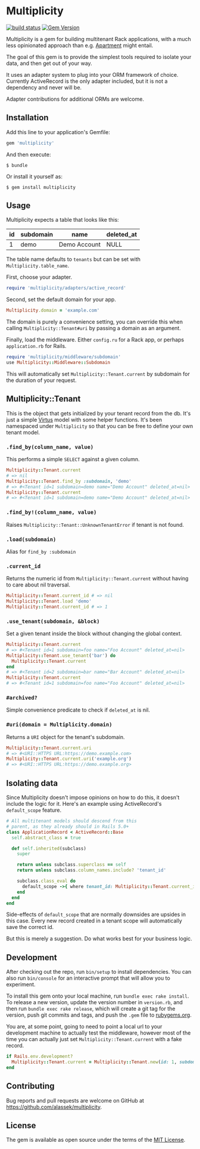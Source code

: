 # Multiplicity

[![build status](https://travis-ci.org/alassek/multiplicity.svg?branch=master)](https://travis-ci.org/alassek/multiplicity)
[![Gem Version](https://badge.fury.io/rb/multiplicity.svg)](https://rubygems.org/gems/multiplicity)

Multiplicity is a gem for building multitenant Rack applications, with a much less opinionated approach than e.g. [Apartment](https://github.com/influitive/apartment) might entail.

The goal of this gem is to provide the simplest tools required to isolate your data, and then get out of your way.

It uses an adapter system to plug into your ORM framework of choice. Currently ActiveRecord is the only adapter included, but it is not a dependency and never will be.

Adapter contributions for additional ORMs are welcome.

## Installation

Add this line to your application's Gemfile:

```ruby
gem 'multiplicity'
```

And then execute:

    $ bundle

Or install it yourself as:

    $ gem install multiplicity

## Usage

Multiplicity expects a table that looks like this:

| id | subdomain | name         | deleted_at |
|----|-----------|--------------|------------|
| 1  | demo      | Demo Account | NULL       |

The table name defaults to `tenants` but can be set with `Multiplicity.table_name`.

First, choose your adapter.

```ruby
require 'multiplicity/adapters/active_record'
```

Second, set the default domain for your app.

```ruby
Multiplicity.domain = 'example.com'
```

The domain is purely a convenience setting, you can override this when calling `Multiplicity::Tenant#uri` by passing a domain as an argument.

Finally, load the middleware. Either `config.ru` for a Rack app, or perhaps `application.rb` for Rails.

```ruby
require 'multiplicity/middleware/subdomain'
use Multiplicity::Middleware::Subdomain
```

This will automatically set `Multiplicity::Tenant.current` by subdomain for the duration of your request.

## Multiplicity::Tenant

This is the object that gets initialized by your tenant record from the db. It's just a simple [Virtus](https://github.com/solnic/virtus) model with some helper functions. It's been namespaced under `Multiplicity` so that you can be free to define your own tenant model.

### `.find_by(column_name, value)`

This performs a simple `SELECT` against a given column.

```ruby
Multiplicity::Tenant.current
# => nil
Multiplicity::Tenant.find_by :subdomain, 'demo'
# => #<Tenant id=1 subdomain=demo name="Demo Account" deleted_at=nil>
Multiplicity::Tenant.current
# => #<Tenant id=1 subdomain=demo name="Demo Account" deleted_at=nil>
```

### `.find_by!(column_name, value)`

Raises `Multiplicity::Tenant::UnknownTenantError` if tenant is not found.

### `.load(subdomain)`

Alias for `find_by :subdomain`

### `.current_id`

Returns the numeric id from `Multiplicity::Tenant.current` without having to care about nil traversal.

```ruby
Multiplicity::Tenant.current_id # => nil
Multiplicity::Tenant.load 'demo'
Multiplicity::Tenant.current_id # => 1
```

### `.use_tenant(subdomain, &block)`

Set a given tenant inside the block without changing the global context.

```ruby
Multiplicity::Tenant.current
# => #<Tenant id=1 subdomain=foo name="Foo Account" deleted_at=nil>
Multiplicity::Tenant.use_tenant('bar') do
  Multiplicity::Tenant.current
end
# => #<Tenant id=2 subdomain=bar name="Bar Account" deleted_at=nil>
Multiplicity::Tenant.current
# => #<Tenant id=1 subdomain=foo name="Foo Account" deleted_at=nil>
```

### `#archived?`

Simple convenience predicate to check if `deleted_at` is nil.

### `#uri(domain = Multiplicity.domain)`

Returns a `URI` object for the tenant's subdomain.

```ruby
Multiplicity::Tenant.current.uri
# => #<URI::HTTPS URL:https://demo.example.com>
Multiplicity::Tenant.current.uri('example.org')
# => #<URI::HTTPS URL:https://demo.example.org>
```

## Isolating data

Since Multiplicity doesn't impose opinions on how to do this, it doesn't include the logic for it. Here's an example using ActiveRecord's `default_scope` feature.

```ruby
# All multitenant models should descend from this
# parent, as they already should in Rails 5.0+
class ApplicationRecord < ActiveRecord::Base
  self.abstract_class = true

  def self.inherited(subclass)
    super

    return unless subclass.superclass == self
    return unless subclass.column_names.include? 'tenant_id'

    subclass.class_eval do
      default_scope ->{ where tenant_id: Multiplicity::Tenant.current_id }
    end
  end
end
```

Side-effects of `default_scope` that are normally downsides are upsides in this case. Every new record created in a tenant scope will automatically save the correct id.

But this is merely a suggestion. Do what works best for your business logic.

## Development

After checking out the repo, run `bin/setup` to install dependencies. You can also run `bin/console` for an interactive prompt that will allow you to experiment.

To install this gem onto your local machine, run `bundle exec rake install`. To release a new version, update the version number in `version.rb`, and then run `bundle exec rake release`, which will create a git tag for the version, push git commits and tags, and push the `.gem` file to [rubygems.org](https://rubygems.org).

You are, at some point, going to need to point a local url to your development machine to actually test the middleware, however most of the time you can actually just set `Multiplicity::Tenant.current` with a fake record.

```ruby
if Rails.env.development?
  Multiplicity::Tenant.current = Multiplicity::Tenant.new(id: 1, subdomain: 'demo', name: 'Demo Account')
end
```

## Contributing

Bug reports and pull requests are welcome on GitHub at https://github.com/alassek/multiplicity.


## License

The gem is available as open source under the terms of the [MIT License](http://opensource.org/licenses/MIT).

